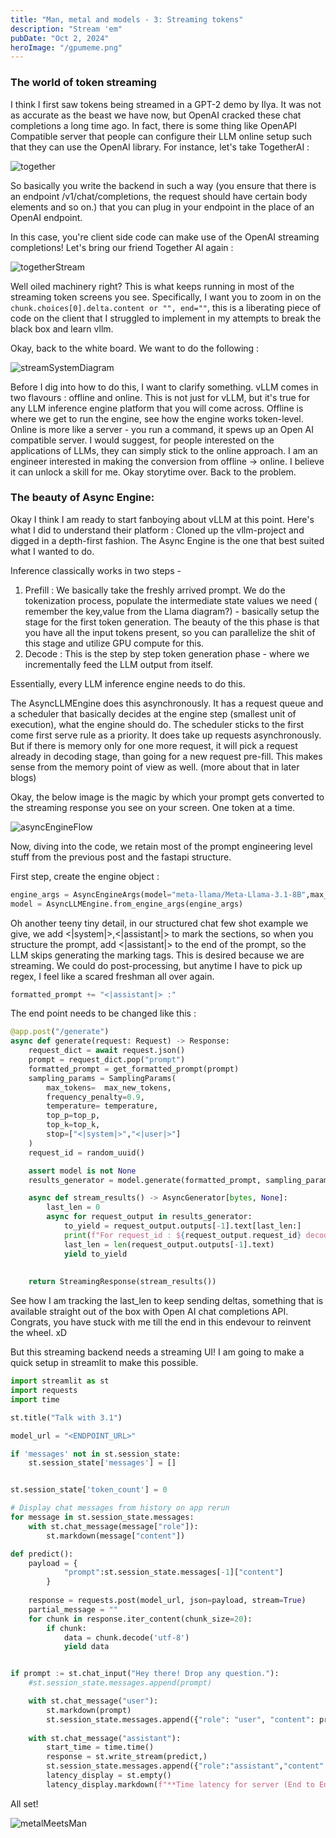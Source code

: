 ```yaml
---
title: "Man, metal and models - 3: Streaming tokens"
description: "Stream 'em"
pubDate: "Oct 2, 2024"
heroImage: "/gpumeme.png"
---
```


### The world of token streaming

I think I first saw tokens being streamed in a GPT-2 demo by Ilya. It was not as accurate as the beast we have now, but OpenAI cracked these chat completions a long time ago. In fact, there is some thing like OpenAPI Compatible server that people can configure their LLM online setup such that they can use the OpenAI library. For instance, let's take TogetherAI :

![together](/openAICompatible.png)

So basically you write the backend in such a way (you ensure that there is an endpoint /v1/chat/completions, the request should have certain body elements and so on.) that you can plug in your endpoint in the place of an OpenAI endpoint.

In this case, you're client side code can make use of the OpenAI streaming completions! Let's bring our friend Together AI again :

![togetherStream](/streamOpenAI.png)

Well oiled machinery right? This is what keeps running in most of the streaming token screens you see. Specifically, I want you to zoom in on the ```chunk.choices[0].delta.content or "", end=""```, this is a liberating piece of code on the client that I struggled to implement in my attempts to break the black box and learn vllm. 

Okay, back to the white board. We want to do the following :

![streamSystemDiagram](/streamSD.jpg)

Before I dig into how to do this, I want to clarify something. vLLM comes in two flavours : offline and online. This is not just for vLLM, but it's true for any LLM inference engine platform that you will come across. Offline is where we get to run the engine, see how the engine works token-level. Online is more like a server - you run a command, it spews up an Open AI compatible server. I would suggest, for people interested on the applications of LLMs, they can simply stick to the online approach. I am an engineer interested in making the conversion from offline -> online. I believe it can unlock a skill for me. Okay storytime over. Back to the problem.

### The beauty of Async Engine:

Okay I think I am ready to start fanboying about vLLM at this point. Here's what I did to understand their platform : Cloned up the vllm-project and digged in a depth-first fashion. The Async Engine is the one that best suited what I wanted to do.

Inference classically works in two steps - <br>
1. Prefill : We basically take the freshly arrived prompt. We do the tokenization process, populate the intermediate state values we need ( remember the key,value from the Llama diagram?) - basically setup the stage for the first token generation. The beauty of the this phase is that you have all the input tokens present, so you can parallelize the shit of this stage and utilize GPU compute for this. <br>
2. Decode : This is the step by step token generation phase - where we incrementally feed the LLM output from itself.<br>

Essentially, every LLM inference engine needs to do this.

The AsyncLLMEngine does this asynchronously. It has a request queue and a scheduler that basically decides at the engine step (smallest unit of execution), what the engine should do. The scheduler sticks to the first come first serve rule as a priority. It does take up requests asynchronously. But if there is memory only for one more request, it will pick a request already in decoding stage, than going for a new request pre-fill. This makes sense from the memory point of view as well. (more about that in later blogs)

Okay, the below image is the magic by which your prompt gets converted to the streaming response you see on your screen.
One token at a time.

![asyncEngineFlow](/async_engine_flow.jpg)

Now, diving into the code, we retain most of the prompt engineering level stuff from the previous post and the fastapi structure.

First step, create the engine object : <br>

```python
engine_args = AsyncEngineArgs(model="meta-llama/Meta-Llama-3.1-8B",max_model_len=max_model_len,disable_async_output_proc=False)
model = AsyncLLMEngine.from_engine_args(engine_args)
```

Oh another teeny tiny detail, in our structured chat few shot example we give, we add <|system|>,<|assistant|> to mark the sections, so when you structure the prompt, add <|assistant|> to the end of the prompt, so the LLM skips generating the marking tags. This is desired because we are streaming. We could do post-processing, but anytime I have to pick up regex, I feel like a scared freshman all over again. 

```python
formatted_prompt += "<|assistant|> :"
```

The end point needs to be changed like this :

```python
@app.post("/generate")
async def generate(request: Request) -> Response:
    request_dict = await request.json()
    prompt = request_dict.pop("prompt")
    formatted_prompt = get_formatted_prompt(prompt)
    sampling_params = SamplingParams(
        max_tokens=  max_new_tokens,
        frequency_penalty=0.9,
        temperature= temperature,
        top_p=top_p,
        top_k=top_k,
        stop=["<|system|>","<|user|>"]
    )
    request_id = random_uuid()

    assert model is not None
    results_generator = model.generate(formatted_prompt, sampling_params, request_id)

    async def stream_results() -> AsyncGenerator[bytes, None]:
        last_len = 0
        async for request_output in results_generator:
            to_yield = request_output.outputs[-1].text[last_len:]
            print(f"For request_id : ${request_output.request_id} decode step yielded ${to_yield}")
            last_len = len(request_output.outputs[-1].text)
            yield to_yield
            
    
    return StreamingResponse(stream_results())
```

See how I am tracking the last_len to keep sending deltas, something that is available straight out of the box with Open AI chat completions API. Congrats, you have stuck with me till the end in this endevour to reinvent the wheel. xD 

But this streaming backend needs a streaming UI! I am going to make a quick setup in streamlit to make this possible.

```python
import streamlit as st
import requests
import time

st.title("Talk with 3.1")

model_url = "<ENDPOINT_URL>"

if 'messages' not in st.session_state:
    st.session_state['messages'] = []


st.session_state['token_count'] = 0

# Display chat messages from history on app rerun
for message in st.session_state.messages:
    with st.chat_message(message["role"]):
        st.markdown(message["content"])

def predict():
    payload = {
            "prompt":st.session_state.messages[-1]["content"]
        }
        
    response = requests.post(model_url, json=payload, stream=True)
    partial_message = ""
    for chunk in response.iter_content(chunk_size=20):
        if chunk:
            data = chunk.decode('utf-8')
            yield data


if prompt := st.chat_input("Hey there! Drop any question."):
    #st.session_state.messages.append(prompt)

    with st.chat_message("user"):
        st.markdown(prompt)
        st.session_state.messages.append({"role": "user", "content": prompt})
    
    with st.chat_message("assistant"):
        start_time = time.time()
        response = st.write_stream(predict,)
        st.session_state.messages.append({"role":"assistant","content":response})
        latency_display = st.empty()
        latency_display.markdown(f"**Time latency for server (End to End) :** {time.time() - start_time} seconds.")
```

All set!

![metalMeetsMan](/metalMeetsMan.png)













